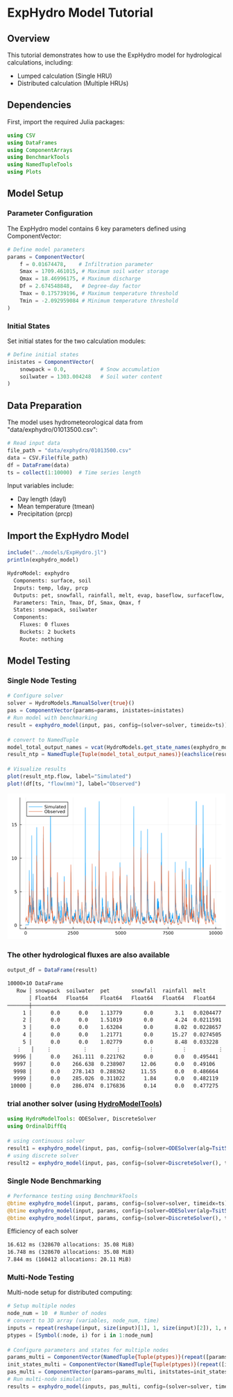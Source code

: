 # ExpHydro Model Tutorial

## Overview

This tutorial demonstrates how to use the ExpHydro model for hydrological calculations, including:

- Lumped calculation (Single HRU)
- Distributed calculation (Multiple HRUs)

## Dependencies

First, import the required Julia packages:

```julia
using CSV            
using DataFrames     
using ComponentArrays
using BenchmarkTools
using NamedTupleTools
using Plots
```

## Model Setup

### Parameter Configuration

The ExpHydro model contains 6 key parameters defined using ComponentVector:

```julia
# Define model parameters
params = ComponentVector(
    f = 0.01674478,    # Infiltration parameter
    Smax = 1709.461015, # Maximum soil water storage
    Qmax = 18.46996175, # Maximum discharge
    Df = 2.674548848,   # Degree-day factor
    Tmax = 0.175739196, # Maximum temperature threshold
    Tmin = -2.092959084 # Minimum temperature threshold
)
```

### Initial States

Set initial states for the two calculation modules:

```julia
# Define initial states
inistates = ComponentVector(
    snowpack = 0.0,           # Snow accumulation
    soilwater = 1303.004248   # Soil water content
)
```

## Data Preparation

The model uses hydrometeorological data from "data/exphydro/01013500.csv":

```julia
# Read input data
file_path = "data/exphydro/01013500.csv"
data = CSV.File(file_path)
df = DataFrame(data)
ts = collect(1:10000)  # Time series length
```

Input variables include:

- Day length (dayl)
- Mean temperature (tmean)
- Precipitation (prcp)

## Import the ExpHydro Model

```julia
include("../models/ExpHydro.jl")
println(exphydro_model)
```

```txt
HydroModel: exphydro
  Components: surface, soil
  Inputs: temp, lday, prcp
  Outputs: pet, snowfall, rainfall, melt, evap, baseflow, surfaceflow, flow
  Parameters: Tmin, Tmax, Df, Smax, Qmax, f
  States: snowpack, soilwater
  Components:
    Fluxes: 0 fluxes
    Buckets: 2 buckets
    Route: nothing
```

## Model Testing

### Single Node Testing

```julia
# Configure solver
solver = HydroModels.ManualSolver{true}()
pas = ComponentVector(params=params, inistates=inistates)
# Run model with benchmarking
result = exphydro_model(input, pas, config=(solver=solver, timeidx=ts))

# convert to NamedTuple
model_total_output_names = vcat(HydroModels.get_state_names(exphydro_model), HydroModels.get_output_names(exphydro_model))
result_ntp = NamedTuple{Tuple(model_total_output_names)}(eachslice(result, dims=1))

# Visualize results
plot(result_ntp.flow, label="Simulated")
plot!(df[ts, "flow(mm)"], label="Observed")
```

![exphydro predict](../assets/exphydro_predict.png)

### The other hydrological fluxes are also available

```julia
output_df = DataFrame(result)
```

```txt
10000×10 DataFrame
   Row │ snowpack  soilwater  pet       snowfall  rainfall  melt       evap     baseflow  surfaceflow  flow      
       │ Float64   Float64    Float64   Float64   Float64   Float64    Float64  Float64   Float64      Float64
───────┼─────────────────────────────────────────────────────────────────────────────────────────────────────────
     1 │      0.0      0.0    1.13779       0.0       3.1   0.0204477      0.0   1303.0      0.867263  0.0204477
     2 │      0.0      0.0    1.51019       0.0       4.24  0.0211591      0.0   1305.05     1.15292   0.0211591
     3 │      0.0      0.0    1.63204       0.0       8.02  0.0228657      0.0   1309.68     1.25036   0.0228657
     4 │      0.0      0.0    1.21771       0.0      15.27  0.0274505      0.0   1320.59     0.940706  0.0274505
     5 │      0.0      0.0    1.02779       0.0       8.48  0.033228       0.0   1332.0      0.800846  0.033228
   ⋮   │    ⋮          ⋮         ⋮         ⋮         ⋮          ⋮         ⋮        ⋮           ⋮           ⋮
  9996 │      0.0    261.111  0.221762      0.0       0.0   0.495441      -0.0   1493.37     0.193729  0.495441
  9997 │      0.0    266.638  0.238907     12.06      0.0   0.49106       -0.0   1492.84     0.208632  0.49106
  9998 │      0.0    278.143  0.288362     11.55      0.0   0.486664      -0.0   1492.3      0.25173   0.486664
  9999 │      0.0    285.026  0.311022      1.84      0.0   0.482119      -0.0   1491.74     0.271409  0.482119
 10000 │      0.0    286.074  0.176836      0.14      0.0   0.477275      -0.0   1491.14     0.154251  0.477275
```

### trial another solver (using [HydroModelTools](https://github.com/chooron/HydroModelTools.jl))

```julia
using HydroModelTools: ODESolver, DiscreteSolver
using OrdinalDiffEq

# using continuous solver
result1 = exphydro_model(input, pas, config=(solver=ODESolver(alg=Tsit5(), abstol=1e-3, reltol=1e-3), timeidx=ts))
# using discrete solver
result2 = exphydro_model(input, pas, config=(solver=DiscreteSolver(), timeidx=ts))
```

### Single Node Benchmarking

```julia
# Performance testing using BenchmarkTools
@btime exphydro_model(input, params, config=(solver=solver, timeidx=ts), convert_to_ntp=true);
@btime exphydro_model(input, params, config=(solver=ODESolver(alg=Tsit5(), abstol=1e-3, reltol=1e-3), timeidx=ts), convert_to_ntp=true);
@btime exphydro_model(input, params, config=(solver=DiscreteSolver(), timeidx=ts), convert_to_ntp=true);
```

Efficiency of each solver

```txt
16.612 ms (328670 allocations: 35.08 MiB)
16.748 ms (328670 allocations: 35.08 MiB)
7.844 ms (160412 allocations: 20.11 MiB)
```

### Multi-Node Testing

Multi-node setup for distributed computing:

```julia
# Setup multiple nodes
node_num = 10  # Number of nodes
# convert to 3D array (variables, node_num, time)
inputs = repeat(reshape(input, size(input)[1], 1, size(input)[2]), 1, node_num, 1)
ptypes = [Symbol(:node, i) for i in 1:node_num]

# Configure parameters and states for multiple nodes
params_multi = ComponentVector(NamedTuple{Tuple(ptypes)}(repeat([params], node_num)))
init_states_multi = ComponentVector(NamedTuple{Tuple(ptypes)}(repeat([inistates], node_num)))
pas_multi = ComponentVector(params=params_multi, initstates=init_states_multi)
# Run multi-node simulation
results = exphydro_model(inputs, pas_multi, config=(solver=solver, timeidx=ts))
```